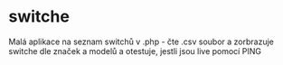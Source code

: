 # switche
Malá aplikace na seznam switchů v .php - čte .csv soubor a zorbrazuje switche dle značek a modelů a otestuje, jestli jsou live pomocí PING
